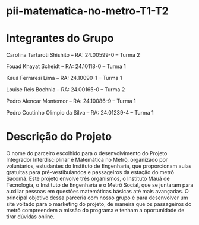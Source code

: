 # pii-matematica-no-metro-T1-T2
# Integrantes do Grupo
Carolina Tartaroti Shishito – RA: 24.00599-0 – Turma 2

Fouad Khayat Scheidt – RA: 24.10118-0 – Turma 1

Kauã Ferraresi Lima – RA: 24.10090-1 – Turma 1

Louise Reis Bochnia – RA: 24.00165-0 – Turma 2

Pedro Alencar Montemor – RA: 24.10086-9 – Turma 1

Pedro Coutinho Olimpio da Silva – RA: 24.01239-4 – Turma 1

# Descrição do Projeto
O nome do parceiro escolhido para o desenvolvimento do Projeto Integrador Interdisciplinar é Matemática no Metrô, organizado por voluntários, estudantes do Instituto de Engenharia, que proporcionam aulas gratuitas para pré-vestibulandos e passageiros da estação do metrô Sacomã. Este projeto envolve três organismos, o Instituto Mauá de Tecnologia, o Instituto de Engenharia e o Metrô Social, que se juntaram para auxiliar pessoas em questões matemáticas básicas até mais avançadas. O principal objetivo dessa parceria com nosso grupo é para desenvolver um site voltado para o marketing do projeto, de maneira que os passageiros do metrô compreendem a missão do programa e tenham a oportunidade de tirar dúvidas online. 
